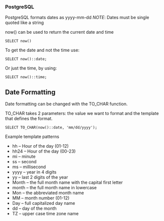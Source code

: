 
### PostgreSQL

PostgreSQL formats dates as yyyy-mm-dd
*NOTE*: Dates must be single quoted like a string

now() can be used to return the current date and time

```
SELECT now()
```

To get the date and not the time use:

```
SELECT now()::date;
```

Or just the time, by using:

```
SELECT now()::time;
```

## Date Formatting

Date formatting can be changed with the TO_CHAR function. 

TO_CHAR takes 2 parameters: the value we want to format and the template that defines the format.

```
SELECT TO_CHAR(now()::date, 'mm/dd/yyyy');
```

Example template patterns
- hh – Hour of the day (01-12)
- hh24 – Hour of the day (00-23)
- mi – minute
- ss – second
- ms – millisecond
- yyyy – year in 4 digits
- yy – last 2 digits of the year
- Month – the full month name with the capital first letter
- month – the full month name in lowercase
- Mon – the abbreviated month name
- MM – month number (01-12)
- Day – full capitalized day name
- dd – day of the month
- TZ – upper case time zone name


